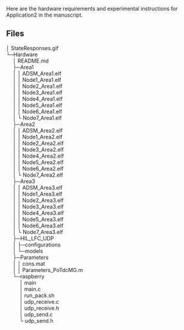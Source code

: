 


Here are the hardware requirements and experimental instructions for Application2 in the manuscript.

## Files


│ StateResponses.gif  
└─Hardware  
&emsp;   │  README.md   
&emsp;   ├─Area1  
&emsp;   │  │  ADSM_Area1.elf  
&emsp;   │  │  Node1_Area1.elf  
&emsp;   │  │  Node2_Area1.elf  
&emsp;   │  │  Node3_Area1.elf  
&emsp;   │  │  Node4_Area1.elf  
&emsp;   │  │  Node5_Area1.elf  
&emsp;   │  │  Node6_Area1.elf  
&emsp;   │  └  Node7_Area1.elf   
&emsp;   ├─Area2  
&emsp;   │  │  ADSM_Area2.elf  
&emsp;   │  │  Node1_Area2.elf  
&emsp;   │  │  Node2_Area2.elf  
&emsp;   │  │  Node3_Area2.elf  
&emsp;   │  │  Node4_Area2.elf  
&emsp;   │  │  Node5_Area2.elf  
&emsp;   │  │  Node6_Area2.elf  
&emsp;   │  └  Node7_Area2.elf          
&emsp;   ├─Area3  
&emsp;   │  │  ADSM_Area3.elf  
&emsp;   │  │  Node1_Area3.elf  
&emsp;   │  │  Node2_Area3.elf  
&emsp;   │  │  Node3_Area3.elf  
&emsp;   │  │  Node4_Area3.elf  
&emsp;   │  │  Node5_Area3.elf  
&emsp;   │  │  Node6_Area3.elf  
&emsp;   │  └  Node7_Area3.elf  
&emsp;   ├─HIL_LFC_UDP  
&emsp;   │  ├─configurations  
&emsp;   │  └─models  
&emsp;   ├─Parameters  
&emsp;   │  │  cons.mat  
&emsp;   │  │  Parameters_PoTdcMG.m  
&emsp;   └─raspberry  
&emsp; &emsp;  │  main  
&emsp; &emsp;  │  main.c  
&emsp; &emsp;  │  run_pack.sh  
&emsp; &emsp;  │  udp_receive.c  
&emsp;  &emsp; │  udp_receive.h  
&emsp;  &emsp; │  udp_send.c  
&emsp; &emsp;  └  udp_send.h          

